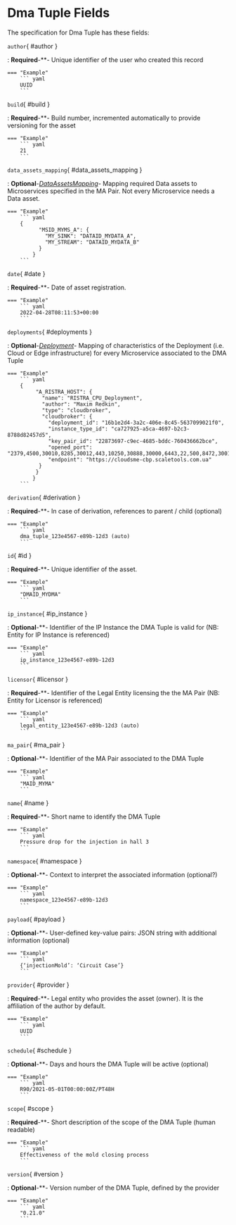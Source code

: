 <style>
  .md-content__button {
    display: none;
  }
</style>
# Dma Tuple Fields




The specification for Dma Tuple
has these fields:

`author`{ #author }

:   **Required**-**- Unique identifier of the user who created this record


    === "Example"
        ``` yaml     
        UUID
        ```

`build`{ #build }

:   **Required**-**- Build number, incremented automatically to provide versioning for the asset


    === "Example"
        ``` yaml     
        21
        ```

`data_assets_mapping`{ #data_assets_mapping }

:   **Optional**-*[DataAssetsMapping](../dataassetsmapping.md)*- Mapping required Data assets to Microservices specified in the MA Pair. Not every Microservice needs a Data asset.


    === "Example"
        ``` yaml     
        {
              "MSID_MYMS_A": {
                "MY_SINK": "DATAID_MYDATA_A",
                "MY_STREAM": "DATAID_MYDATA_B"
              }
            }
        ```

`date`{ #date }

:   **Required**-**- Date of asset registration.


    === "Example"
        ``` yaml     
        2022-04-28T08:11:53+00:00
        ```

`deployments`{ #deployments }

:   **Optional**-*[Deployment](../deployment.md)*- Mapping of characteristics of the Deployment (i.e. Cloud or Edge infrastructure) for every Microservice associated to the DMA Tuple


    === "Example"
        ``` yaml     
        {
             "A_RISTRA_HOST": {
               "name": "RISTRA_CPU_Deployment",
               "author": "Maxim Redkin",
               "type": "cloudbroker",
               "cloudbroker": {
                 "deployment_id": "16b1e2d4-3a2c-406e-8c45-5637099021f0",
                 "instance_type_id": "ca727925-a5ca-4697-b2c3-8788d82457d5",
                 "key_pair_id": "22873697-c9ec-4685-bddc-760436662bce",
                 "opened_port": "2379,4500,30010,8285,30012,443,10250,30888,30000,6443,22,500,8472,30012,4500,500",
                 "endpoint": "https://cloudsme-cbp.scaletools.com.ua"
              }
             }
            }
        ```

`derivation`{ #derivation }

:   **Required**-**- In case of derivation, references to parent / child (optional)


    === "Example"
        ``` yaml     
        dma_tuple_123e4567-e89b-12d3 (auto)
        ```

`id`{ #id }

:   **Required**-**- Unique identifier of the asset.


    === "Example"
        ``` yaml     
        "DMAID_MYDMA"
        ```

`ip_instance`{ #ip_instance }

:   **Optional**-**- Identifier of the IP Instance the DMA Tuple is valid for (NB: Entity for IP Instance is referenced)


    === "Example"
        ``` yaml     
        ip_instance_123e4567-e89b-12d3
        ```

`licensor`{ #licensor }

:   **Required**-**- Identifier of the Legal Entity licensing the the MA Pair (NB: Entity for Licensor is referenced)


    === "Example"
        ``` yaml     
        legal_entity_123e4567-e89b-12d3 (auto)
        ```

`ma_pair`{ #ma_pair }

:   **Optional**-**- Identifier of the MA Pair associated to the DMA Tuple


    === "Example"
        ``` yaml     
        "MAID_MYMA"
        ```

`name`{ #name }

:   **Required**-**- Short name to identify the DMA Tuple


    === "Example"
        ``` yaml     
        Pressure drop for the injection in hall 3
        ```

`namespace`{ #namespace }

:   **Optional**-**- Context to interpret the associated information (optional?)


    === "Example"
        ``` yaml     
        namespace_123e4567-e89b-12d3
        ```

`payload`{ #payload }

:   **Optional**-**- User-defined key-value pairs: JSON string with additional information (optional)


    === "Example"
        ``` yaml     
        {‘injectionMold’: ‘Circuit Case’}
        ```

`provider`{ #provider }

:   **Required**-**- Legal entity who provides the asset (owner). It is the affiliation of the author by default.


    === "Example"
        ``` yaml     
        UUID
        ```

`schedule`{ #schedule }

:   **Optional**-**- Days and hours the DMA Tuple will be active (optional)


    === "Example"
        ``` yaml     
        R90/2021-05-01T00:00:00Z/PT48H
        ```

`scope`{ #scope }

:   **Required**-**- Short description of the scope of the DMA Tuple (human readable)


    === "Example"
        ``` yaml     
        Effectiveness of the mold closing process
        ```

`version`{ #version }

:   **Optional**-**- Version number of the DMA Tuple, defined by the provider


    === "Example"
        ``` yaml     
        "0.21.0"
        ```

